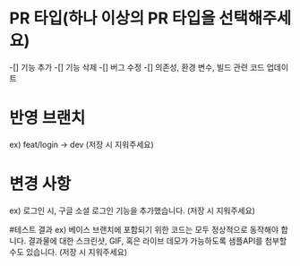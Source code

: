 # PR 타입(하나 이상의 PR 타입을 선택해주세요)
-[] 기능 추가
-[] 기능 삭제
-[] 버그 수정
-[] 의존성, 환경 변수, 빌드 관련 코드 업데이트

# 반영 브랜치
ex) feat/login -> dev (저장 시 지워주세요)

# 변경 사항
ex) 로그인 시, 구글 소셜 로그인 기능을 추가했습니다. (저장 시 지워주세요)

#테스트 결과
ex) 베이스 브랜치에 포함되기 위한 코드는 모두 정상적으로 동작해야 합니다. 결과물에 대한 스크린샷, GIF, 혹은 라이브 데모가 가능하도록 샘플API를 첨부할 수도 있습니다. (저장 시 지워주세요)